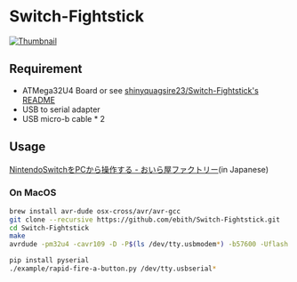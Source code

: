 # Switch-Fightstick
[![Thumbnail](https://pbs.twimg.com/ext_tw_video_thumb/954858389539975168/pu/img/8h6tH3_nI0g9VY9R.jpg)](https://twitter.com/ebith/status/954858876028907521)

## Requirement
- ATMega32U4 Board or see [shinyquagsire23/Switch-Fightstick's README](https://github.com/shinyquagsire23/Switch-Fightstick/blob/master/README.md)
- USB to serial adapter
- USB micro-b cable * 2

## Usage
[NintendoSwitchをPCから操作する - おいら屋ファクトリー](https://blog.feelmy.net/control-nintendo-switch-from-computer/)(in Japanese)

### On MacOS
```sh
brew install avr-dude osx-cross/avr/avr-gcc
git clone --recursive https://github.com/ebith/Switch-Fightstick.git
cd Switch-Fightstick
make
avrdude -pm32u4 -cavr109 -D -P$(ls /dev/tty.usbmodem*) -b57600 -Uflash:w:Joystick.hex # need reset

pip install pyserial
./example/rapid-fire-a-button.py /dev/tty.usbserial*
```
